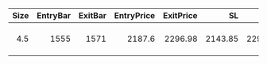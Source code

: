 |   Size |   EntryBar |   ExitBar |   EntryPrice |   ExitPrice |      SL |      TP |     PnL |   Commission |   ReturnPct | EntryTime           | ExitTime            | Duration        | Tag   |   Entry_Bullish |   Exit_Bullish |   Entry_Bearish |   Exit_Bearish |
|-------:|-----------:|----------:|-------------:|------------:|--------:|--------:|--------:|-------------:|------------:|:--------------------|:--------------------|:----------------|:------|----------------:|---------------:|----------------:|---------------:|
|    4.5 |       1555 |      1571 |       2187.6 |     2296.98 | 2143.85 | 2296.98 | 451.849 |      40.3612 |      0.0459 | 2025-06-22 21:00:00 | 2025-06-23 13:00:00 | 0 days 16:00:00 |       |               0 |              0 |               0 |              0 |